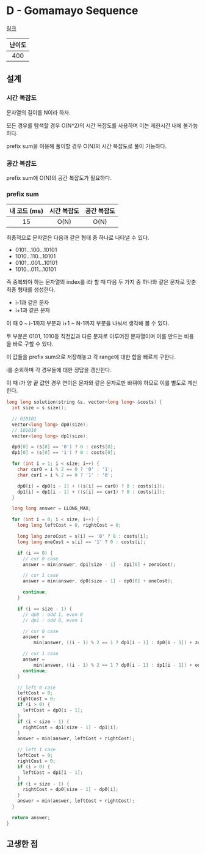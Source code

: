 # D - Gomamayo Sequence

[링크](https://atcoder.jp/contests/abc346/tasks/abc346_d)

| 난이도 |
| :----: |
|  400   |

## 설계

### 시간 복잡도

문자열의 길이를 N이라 하자.

모든 경우를 탐색할 경우 O(N^2)의 시간 복잡도를 사용하며 이는 제한시간 내에 불가능하다.

prefix sum을 이용해 풀이할 경우 O(N)의 시간 복잡도로 풀이 가능하다.

### 공간 복잡도

prefix sum에 O(N)의 공간 복잡도가 필요하다.

### prefix sum

| 내 코드 (ms) | 시간 복잡도 | 공간 복잡도 |
| :----------: | :---------: | :---------: |
|      15      |    O(N)     |    O(N)     |

최종적으로 문자열은 다음과 같은 형태 중 하나로 나타낼 수 있다.

- 0101...100...10101
- 1010...110...10101
- 0101...001...10101
- 1010...011...10101

즉 중복되야 하는 문자열의 index를 i라 할 때 다음 두 가지 중 하나와 같은 문자로 맞춘 최종 형태를 생성한다.

- i-1과 같은 문자
- i+1과 같은 문자

이 때 0 ~ i-1까지 부분과 i+1 ~ N-1까지 부분을 나눠서 생각해 볼 수 있다.

두 부분은 0101, 1010등 직전값과 다른 문자로 이루어진 문자열이며 이를 만드는 비용을 바로 구할 수 있다.

이 값들을 prefix sum으로 저장해놓고 각 range에 대한 합을 빠르게 구한다.

i를 순회하며 각 경우들에 대한 정답을 갱신한다.

이 때 i가 양 끝 값인 경우 연이은 문자와 같은 문자로만 바꿔야 하므로 이를 별도로 계산한다.

```cpp
long long solution(string &s, vector<long long> &costs) {
  int size = s.size();

  // 010101
  vector<long long> dp0(size);
  // 101010
  vector<long long> dp1(size);

  dp0[0] = (s[0] == '0') ? 0 : costs[0];
  dp1[0] = (s[0] == '1') ? 0 : costs[0];

  for (int i = 1; i < size; i++) {
    char cur0 = i % 2 == 0 ? '0' : '1';
    char cur1 = i % 2 == 0 ? '1' : '0';

    dp0[i] = dp0[i - 1] + ((s[i] == cur0) ? 0 : costs[i]);
    dp1[i] = dp1[i - 1] + ((s[i] == cur1) ? 0 : costs[i]);
  }

  long long answer = LLONG_MAX;

  for (int i = 0; i < size; i++) {
    long long leftCost = 0, rightCost = 0;

    long long zeroCost = s[i] == '0' ? 0 : costs[i];
    long long oneCost = s[i] == '1' ? 0 : costs[i];

    if (i == 0) {
      // cur 0 case
      answer = min(answer, dp1[size - 1] - dp1[0] + zeroCost);

      // cur 1 case
      answer = min(answer, dp0[size - 1] - dp0[0] + oneCost);

      continue;
    }

    if (i == size - 1) {
      // dp0 : odd 1, even 0
      // dp1 : odd 0, even 1

      // cur 0 case
      answer =
          min(answer, ((i - 1) % 2 == 1 ? dp1[i - 1] : dp0[i - 1]) + zeroCost);

      // cur 1 case
      answer =
          min(answer, ((i - 1) % 2 == 1 ? dp0[i - 1] : dp1[i - 1]) + oneCost);
      continue;
    }

    // left 0 case
    leftCost = 0;
    rightCost = 0;
    if (i > 0) {
      leftCost = dp0[i - 1];
    }
    if (i < size - 1) {
      rightCost = dp1[size - 1] - dp1[i];
    }
    answer = min(answer, leftCost + rightCost);

    // left 1 case
    leftCost = 0;
    rightCost = 0;
    if (i > 0) {
      leftCost = dp1[i - 1];
    }
    if (i < size - 1) {
      rightCost = dp0[size - 1] - dp0[i];
    }
    answer = min(answer, leftCost + rightCost);
  }

  return answer;
}
```

## 고생한 점
